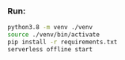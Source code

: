 ### Run:
```bash
python3.8 -m venv ./venv
source ./venv/bin/activate
pip install -r requirements.txt
serverless offline start
```
